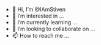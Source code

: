 - 👋 Hi, I’m @IAmStiven
- 👀 I’m interested in ...
- 🌱 I’m currently learning ...
- 💞️ I’m looking to collaborate on ...
- 📫 How to reach me ...

<!---
IAmStiven/IAmStiven is a ✨ special ✨ repository because its `README.md` (this file) appears on your GitHub profile.
You can click the Preview link to take a look at your changes.
--->
